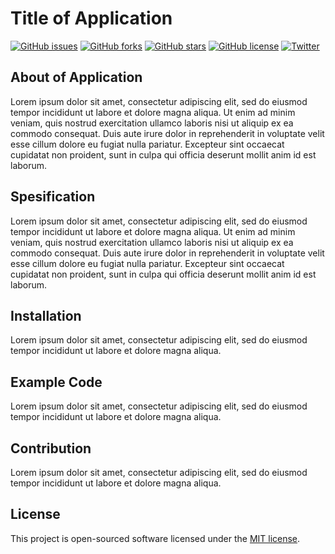 # Title of Application

[![GitHub issues](https://img.shields.io/github/issues/awanz/php-mysqli-base)](https://github.com/awanz/php-mysqli-base/issues)
[![GitHub forks](https://img.shields.io/github/forks/awanz/php-mysqli-base)](https://github.com/awanz/php-mysqli-base/network)
[![GitHub stars](https://img.shields.io/github/stars/awanz/php-mysqli-base)](https://github.com/awanz/php-mysqli-base/stargazers)
[![GitHub license](https://img.shields.io/github/license/awanz/php-mysqli-base)](https://github.com/awanz/php-mysqli-base)
[![Twitter](https://img.shields.io/twitter/url?style=social)](https://twitter.com/intent/tweet?text=Wow:&url=https%3A%2F%2Fgithub.com%2Fawanz%2Fphp-mysqli-base)

## About of Application

Lorem ipsum dolor sit amet, consectetur adipiscing elit, sed do eiusmod tempor incididunt ut labore et dolore magna aliqua. Ut enim ad minim veniam, quis nostrud exercitation ullamco laboris nisi ut aliquip ex ea commodo consequat. Duis aute irure dolor in reprehenderit in voluptate velit esse cillum dolore eu fugiat nulla pariatur. Excepteur sint occaecat cupidatat non proident, sunt in culpa qui officia deserunt mollit anim id est laborum.

## Spesification

Lorem ipsum dolor sit amet, consectetur adipiscing elit, sed do eiusmod tempor incididunt ut labore et dolore magna aliqua. Ut enim ad minim veniam, quis nostrud exercitation ullamco laboris nisi ut aliquip ex ea commodo consequat. Duis aute irure dolor in reprehenderit in voluptate velit esse cillum dolore eu fugiat nulla pariatur. Excepteur sint occaecat cupidatat non proident, sunt in culpa qui officia deserunt mollit anim id est laborum.

## Installation

Lorem ipsum dolor sit amet, consectetur adipiscing elit, sed do eiusmod tempor incididunt ut labore et dolore magna aliqua. 

## Example Code

Lorem ipsum dolor sit amet, consectetur adipiscing elit, sed do eiusmod tempor incididunt ut labore et dolore magna aliqua. 

## Contribution

Lorem ipsum dolor sit amet, consectetur adipiscing elit, sed do eiusmod tempor incididunt ut labore et dolore magna aliqua. 

## License

This project is open-sourced software licensed under the [MIT license](https://opensource.org/licenses/MIT).